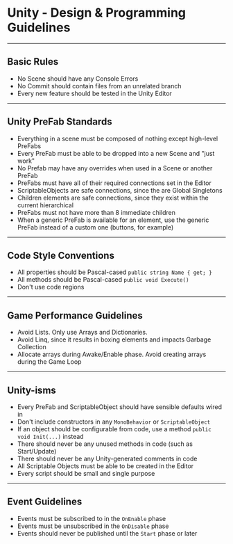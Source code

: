 # Unity - Design & Programming Guidelines

----

## Basic Rules

- No Scene should have any Console Errors
- No Commit should contain files from an unrelated branch
- Every new feature should be tested in the Unity Editor

----

## Unity PreFab Standards

- Everything in a scene must be composed of nothing except high-level PreFabs
- Every PreFab must be able to be dropped into a new Scene and "just work"
- No Prefab may have any overrides when used in a Scene or another PreFab
- PreFabs must have all of their required connections set in the Editor
- ScriptableObjects are safe connections, since the are Global Singletons
- Children elements are safe connections, since they exist within the current hierarchical 
- PreFabs must not have more than 8 immediate children
- When a generic PreFab is available for an element, use the generic PreFab instead of a custom one (buttons, for example)

----

## Code Style Conventions

- All properties should be Pascal-cased `public string Name { get; }`
- All methods should be Pascal-cased `public void Execute()`
- Don't use code regions

----

## Game Performance Guidelines

- Avoid Lists. Only use Arrays and Dictionaries.
- Avoid Linq, since it results in boxing elements and impacts Garbage Collection
- Allocate arrays during Awake/Enable phase. Avoid creating arrays during the Game Loop

----

## Unity-isms

- Every PreFab and ScriptableObject should have sensible defaults wired in
- Don't include constructors in any `MonoBehavior` or `ScriptableObject`
- If an object should be configurable from code, use a method `public void Init(...)` instead
- There should never be any unused methods in code (such as Start/Update)
- There should never be any Unity-generated comments in code
- All Scriptable Objects must be able to be created in the Editor
- Every script should be small and single purpose

----

## Event Guidelines

- Events must be subscribed to in the `OnEnable` phase
- Events must be unsubscribed in the `OnDisable` phase
- Events should never be published until the `Start` phase or later
